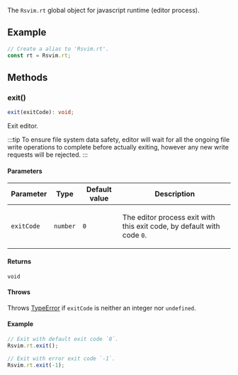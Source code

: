 The `Rsvim.rt` global object for javascript runtime (editor process).

## Example

```javascript
// Create a alias to 'Rsvim.rt'.
const rt = Rsvim.rt;
```

## Methods

### exit()

```ts
exit(exitCode): void;
```

Exit editor.

:::tip
To ensure file system data safety, editor will wait for all the ongoing file write operations
to complete before actually exiting, however any new write requests will be rejected.
:::

#### Parameters

<table>
<thead>
<tr>
<th>Parameter</th>
<th>Type</th>
<th>Default value</th>
<th>Description</th>
</tr>
</thead>
<tbody>
<tr>
<td>

`exitCode`

</td>
<td>

`number`

</td>
<td>

`0`

</td>
<td>

The editor process exit with this exit code, by default with code `0`.

</td>
</tr>
</tbody>
</table>

#### Returns

`void`

#### Throws

Throws [TypeError](https://developer.mozilla.org/docs/Web/JavaScript/Reference/Global_Objects/TypeError) if `exitCode` is neither an integer nor `undefined`.

#### Example

```javascript
// Exit with default exit code `0`.
Rsvim.rt.exit();

// Exit with error exit code `-1`.
Rsvim.rt.exit(-1);
```
